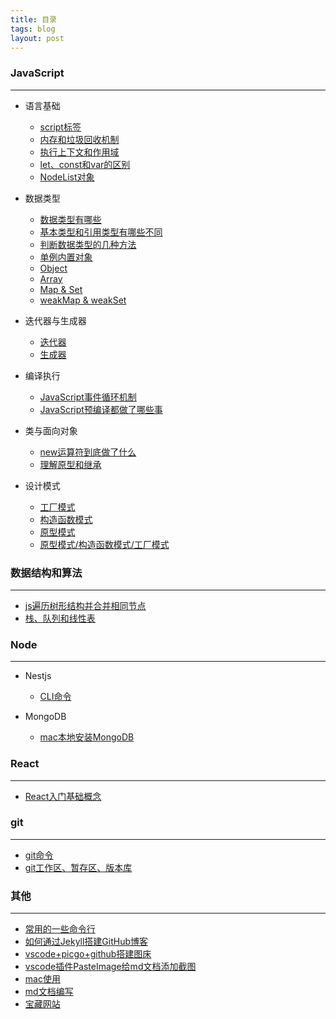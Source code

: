 ```yaml
---
title: 目录
tags: blog
layout: post
---
```


### JavaScript
---

- 语言基础
  - [script标签](https://moxiaodegu.github.io/2020/04/script/)
  - [内存和垃圾回收机制](https://moxiaodegu.github.io/2020/04/memory/)
  - [执行上下文和作用域](https://moxiaodegu.github.io/2020/05/execution-context/)
  - [let、const和var的区别](https://moxiaodegu.github.io/2020/01/let-var/)
  - [NodeList对象](https://moxiaodegu.github.io/2020/01/node-list-obj/)
  
- 数据类型
  - [数据类型有哪些](https://moxiaodegu.github.io/2020/03/dataType/)
  - [基本类型和引用类型有哪些不同](https://moxiaodegu.github.io/2020/01/make-difference/)
  - [判断数据类型的几种方法](https://moxiaodegu.github.io/2020/01/data-type-judgment/)
  - [单例内置对象](https://moxiaodegu.github.io/2020/01/singleton-built-object/)
  - [Object](https://moxiaodegu.github.io/2020/01/object/)
  - [Array](https://moxiaodegu.github.io/2020/02/array/)
  - [Map & Set](https://moxiaodegu.github.io/2020/02/map-and-set/)
  - [weakMap & weakSet](https://moxiaodegu.github.io/2020/02/weakmap-and-weakset/)

- 迭代器与生成器
  - [迭代器](https://moxiaodegu.github.io/2020/02/iterator/)
  - [生成器](https://moxiaodegu.github.io/2020/02/generator/)

- 编译执行
  - [JavaScript事件循环机制](https://moxiaodegu.github.io/2021/01/eventloop/)
  - [JavaScript预编译都做了哪些事](https://moxiaodegu.github.io/2021/01/precompile/)

- 类与面向对象
  - [new运算符到底做了什么](https://moxiaodegu.github.io/2020/12/new/)
  - [理解原型和继承](https://moxiaodegu.github.io/2020/12/prototype-inherit/)

- 设计模式
  - [工厂模式](https://moxiaodegu.github.io/2020/08/factory-mode/)
  - [构造函数模式](https://moxiaodegu.github.io/2020/08/Function/)
  - [原型模式](https://moxiaodegu.github.io/2020/08/prototype/)
  - [原型模式/构造函数模式/工厂模式](https://moxiaodegu.github.io/2020/06/object-create-Function/)

### 数据结构和算法

---

- [js遍历树形结构并合并相同节点](https://moxiaodegu.github.io/2020/08/traversal-tree-structure/)
- [栈、队列和线性表](https://moxiaodegu.github.io/2020/01/stack-queue/)

### Node
---

- Nestjs
  - [CLI命令](https://moxiaodegu.github.io/2021/02/nest-cli/)

- MongoDB
  - [mac本地安装MongoDB](https://moxiaodegu.github.io/2021/02/MongoDB/)

<!-- - [什么是node](https://moxiaodegu.github.io/2021/01/nodejs/) -->

### React
---

- [React入门基础概念](https://moxiaodegu.github.io/2020/12/react-basics/)

<!-- **npm/yarn** -->

### git
---

- [git命令](https://moxiaodegu.github.io/2020/02/git/)
- [git工作区、暂存区、版本库](https://moxiaodegu.github.io/2020/02/git-stage/)

### 其他
---

- [常用的一些命令行](https://moxiaodegu.github.io/2020/03/tools-commoncmd/)
- [如何通过Jekyll搭建GitHub博客](https://moxiaodegu.github.io/2020/11/build-blog/)
- [vscode+picgo+github搭建图床](https://moxiaodegu.github.io/2020/07/picgo/)
- [vscode插件PasteImage给md文档添加截图](https://moxiaodegu.github.io/2020/07/PasteImage/)
- [mac使用](https://moxiaodegu.github.io/2020/07/mac/)
- [md文档编写](https://moxiaodegu.github.io/2020/07/md/)
- [宝藏网站](https://moxiaodegu.github.io/2020/07/website/)
